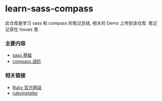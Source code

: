 # learn-sass-compass
此仓库是学习 sass 和 compass 的笔记总结, 相关的 Demo 上传到该仓库. 笔记记录在 Issues 里.

### 主要内容

- [sass 基础](http://www.imooc.com/learn/364)
- [compass 进阶](http://www.imooc.com/learn/371)

### 相关链接

- [Ruby 官方网站](https://www.ruby-lang.org/en/)
- [rubyinstaller](https://rubyinstaller.org/)
